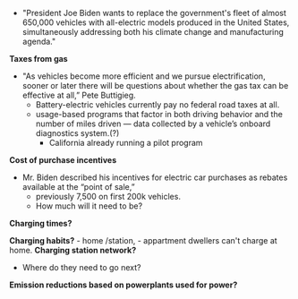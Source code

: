 - "President Joe Biden wants to replace the government's fleet of almost 650,000 vehicles with all-electric models produced in the United States, 
simultaneously addressing both his climate change and manufacturing agenda."

**Taxes from gas**
- "As vehicles become more efficient and we pursue electrification, sooner or later there will be questions about whether the gas tax can be effective at all,” Pete Buttigieg.
    - Battery-electric vehicles currently pay no federal road taxes at all.
    - usage-based programs that factor in both driving behavior and the number of miles driven — data collected by a vehicle’s onboard diagnostics system.(?)
         -  California already running a pilot program

**Cost of purchase incentives**
- Mr. Biden described his incentives for electric car purchases as rebates available at the “point of sale,”
    - previously 7,500 on first 200k vehicles.
    - How much will it need to be?         
        

**Charging times?**

**Charging habits?**
    - home /station,
    -  appartment dwellers can't charge at home.
**Charging station network?** 
- Where do they need to go next? 

**Emission reductions based on powerplants used for power?**

